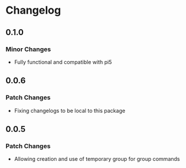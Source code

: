 # Changelog

## 0.1.0

### Minor Changes

- Fully functional and compatible with pi5

## 0.0.6

### Patch Changes

- Fixing changelogs to be local to this package

## 0.0.5

### Patch Changes

- Allowing creation and use of temporary group for group commands
